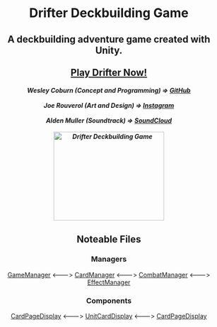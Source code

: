 <h1 align="center">
  Drifter Deckbuilding Game
</h1>

<h2 align="center">
  A deckbuilding adventure game created with Unity.
  <br><br>
  <a href="https://drifterthegame.com/" target="_blank">Play Drifter Now!</a>
</h2>

<h5 align="center">
  Wesley Coburn (Concept and Programming) => <a href="https://github.com/weslex555" target="_blank">GitHub</a>
  <br><br>
  Joe Rouverol (Art and Design) => <a href="https://www.instagram.com/dragonswordart/" target="_blank">Instagram</a>
  <br><br>
  Alden Muller (Soundtrack) => <a href="https://soundcloud.com/little_fields" target="_blank">SoundCloud</a>
  <br><br>
  <img src="https://i.imgur.com/YwqUa7z.jpg" alt="Drifter Deckbuilding Game" width="250" height="200">
</h5>

<h2 align="center">
  Noteable Files
</h2>

<h3 align="center">
  Managers
</h3>

<p align="center">
  <a href="Assets/Scripts/Managers/GameManager.cs" target="_blank">GameManager</a>
  <--->
  <a href="Assets/Scripts/Managers/CardManager.cs" target="_blank">CardManager</a>
  <--->
  <a href="Assets/Scripts/Managers/CombatManager.cs" target="_blank">CombatManager</a>
  <--->
  <a href="Assets/Scripts/Managers/EffectManager.cs" target="_blank">EffectManager</a>
</p>
    
<h3 align="center">
  Components
</h3>

<p align="center">
  <a href="Assets/Scripts/Displays/Card Displays/CardPageDisplay.cs" target="_blank">CardPageDisplay</a>
  <--->
  <a href="Assets/Scripts/Cards/Card Displays/Card Displays/UnitCardDisplay.cs" target="_blank">UnitCardDisplay</a>
  <--->
  <a href="Assets/Scripts/Displays/Card Displays/CardPageDisplay.cs" target="_blank">CardPageDisplay</a>
</p>
